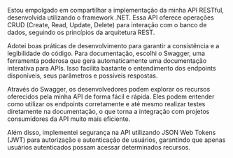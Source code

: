 Estou empolgado em compartilhar a implementação da minha API RESTful, desenvolvida utilizando o framework .NET. Essa API oferece operações CRUD (Create, Read, Update, Delete) para interação com o banco de dados, seguindo os princípios da arquitetura REST.

Adotei boas práticas de desenvolvimento para garantir a consistência e a legibilidade do código. Para documentação, escolhi o Swagger, uma ferramenta poderosa que gera automaticamente uma documentação interativa para APIs. Isso facilita bastante o entendimento dos endpoints disponíveis, seus parâmetros e possíveis respostas.

Através do Swagger, os desenvolvedores podem explorar os recursos oferecidos pela minha API de forma fácil e rápida. Eles podem entender como utilizar os endpoints corretamente e até mesmo realizar testes diretamente na documentação, o que torna a integração com projetos consumidores da API muito mais eficiente.

Além disso, implementei segurança na API utilizando JSON Web Tokens (JWT) para autorização e autenticação de usuários, garantindo que apenas usuários autenticados possam acessar determinados recursos.
